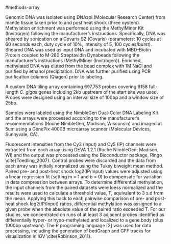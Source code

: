 #methods-array

Genomic DNA was isolated using DNAzol (Molecular Research Center) from mantle tissue taken prior to and post heat shock (three oysters). Methylation enrichment was performed using the MethylMiner Kit (Invitrogen) following the manufacturer’s instructions.  Specifically, DNA was sheared by sonication on a Covaris S2 (Covaris) (parameters: 10 cycles at 60 seconds each, duty cycle of 10%, intensity of 5, 100 cycles/burst).  Sheared DNA was used as input DNA and incubated with MBD-Biotin Protein coupled to M-280 Streptavidin Dynabeads following the manufacturer’s instructions (MethylMiner (Invitrogen)).  Enriched, methylated DNA was eluted from the bead complex with 1M NaCl and purified by ethanol precipitation. DNA was further purified using PCR purification columns (Qiagen) prior to labeling.

A custom DNA tiling array containing 697,753 probes covering 9158 full-length *C. gigas* genes including 2kb upstream of the start site was used.  Probes were designed using an interval size of 100bp and a window size of 25bp. 

Samples were labeled using the NimbleGen Dual-Color DNA Labeling Kit and the arrays were processed according to the manufacturer’s recommendations (Roche NimbleGen, Madison, Wisconsin) and imaged at 5um using a GenePix 4000B microarray scanner (Molecular Devices, Sunnyvale, CA).

Fluorescent intensities from the Cy3 (input) and Cy5 (IP) channels were extracted from each array using DEVA 1.2.1 (Roche NimbleGen; Madison, WI) and the output was processed using the Bioconductor package, Ringo \cite{Toedling_2007}.  Control probes were discarded and the data from each array was initially normalized using the Tukey biweight mean method.  Paired pre- and post-heat shock log2(IP/Input) values were adjusted using a linear regression fit  (setting m = 1 and b = 0) to compensate for variation in data compression between arrays.  To determine differential methylation, the input channels from the paired datasets were loess normalized and the results were used to calculate a threshold value, T, equivalent to 3 s.d from the mean.  Applying this back to each pairwise comparison of pre- and post-heat shock log2(IP/Input) ratios, differential methylation was assigned to a given probe when the absolute value of the paired ratio exceeded T.  For our studies, we concentrated on runs of at least 3 adjacent probes identified as differentially hyper- or hypo-methylated and localized to a gene body (plus 1000bp upstream).  The R programing language [2] was used for data processing, including the generation of bedGraph and GFF tracks for visualization in IGV \cite{Robinson_2011}\.

